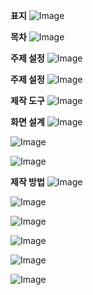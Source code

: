 
**표지**
![Image](https://github.com/user-attachments/assets/ac6b93aa-bc28-439d-94c1-b47fe6deece6)

**목차**
![Image](https://github.com/user-attachments/assets/f5d62140-6ee4-4154-8c8b-808bef40e599)

**주제 설정**
![Image](https://github.com/user-attachments/assets/9446dd0e-7e76-4d92-a629-c09fdd12b9ae)

**주제 설정**
![Image](https://github.com/user-attachments/assets/f5ce64b5-2324-4faa-a210-da8cfe066bbd)

**제작 도구**
![Image](https://github.com/user-attachments/assets/bbcc8d1b-b741-431c-bd40-e1b1115e5188)

**화면 설계**
![Image](https://github.com/user-attachments/assets/9d06bcc3-88f0-4fc8-9bc4-fa7b0639a4fc)

![Image](https://github.com/user-attachments/assets/aed4359f-acd9-4ef9-9527-3511ce94181e)

![Image](https://github.com/user-attachments/assets/ba5269f6-8403-4e52-987b-00386d51c4ca)

**제작 방법**
![Image](https://github.com/user-attachments/assets/aa1299f6-547d-49d3-a339-8d115f75113c)

![Image](https://github.com/user-attachments/assets/9f795988-79e9-4dbe-899c-b557d9811880)

![Image](https://github.com/user-attachments/assets/ff27fb15-f9eb-4c5f-8417-ddcf975b2b08)

![Image](https://github.com/user-attachments/assets/980045e2-beee-444c-959d-46cd4bcfd4a4)

![Image](https://github.com/user-attachments/assets/2cc96e40-5dd8-402d-922a-d809bba8c95a)

![Image](https://github.com/user-attachments/assets/e20a4967-a1a1-4183-9b6a-b748af21bc2a)

